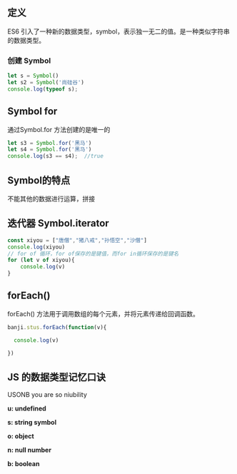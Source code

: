 ## 定义

ES6 引入了一种新的数据类型，symbol，表示独一无二的值。是一种类似字符串的数据类型。

### 创建 Symbol

```javascript
let s = Symbol()
let s2 = Symbol('尚硅谷')
console.log(typeof s);
```

## Symbol for

通过Symbol.for 方法创建的是唯一的

```javascript
let s3 = Symbol.for('黑马')
let s4 = Symbol.for('黑马')
console.log(s3 == s4);  //true
```

## Symbol的特点

不能其他的数据进行运算，拼接

## 迭代器 Symbol.iterator

```javascript
const xiyou = ["唐僧","猪八戒","孙悟空","沙僧"]
console.log(xiyou)
// for of 循环，for of保存的是键值，而for in循环保存的是键名
for (let v of xiyou){
    console.log(v)
}
```

## forEach()

forEach() 方法用于调用数组的每个元素，并将元素传递给回调函数。

```javascript
banji.stus.forEach(function(v){

  console.log(v)

})
```

## JS 的数据类型记忆口诀

USONB you are so niubility

**u: undefined** 

**s: string symbol**

**o: object**

**n: null number**

**b: boolean**

